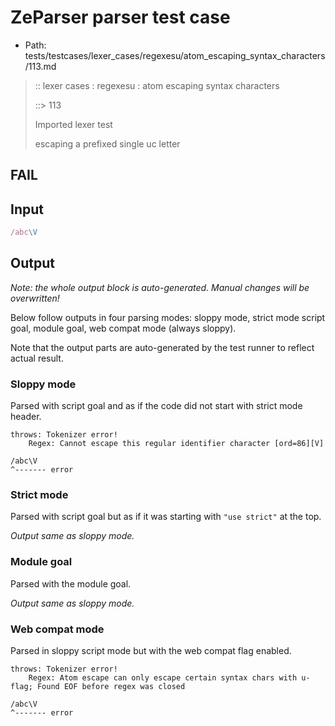 # ZeParser parser test case

- Path: tests/testcases/lexer_cases/regexesu/atom_escaping_syntax_characters/113.md

> :: lexer cases : regexesu : atom escaping syntax characters
>
> ::> 113
>
> Imported lexer test
>
> escaping a prefixed single uc letter

## FAIL

## Input

`````js
/abc\V
`````

## Output

_Note: the whole output block is auto-generated. Manual changes will be overwritten!_

Below follow outputs in four parsing modes: sloppy mode, strict mode script goal, module goal, web compat mode (always sloppy).

Note that the output parts are auto-generated by the test runner to reflect actual result.

### Sloppy mode

Parsed with script goal and as if the code did not start with strict mode header.

`````
throws: Tokenizer error!
    Regex: Cannot escape this regular identifier character [ord=86][V]

/abc\V
^------- error
`````

### Strict mode

Parsed with script goal but as if it was starting with `"use strict"` at the top.

_Output same as sloppy mode._

### Module goal

Parsed with the module goal.

_Output same as sloppy mode._

### Web compat mode

Parsed in sloppy script mode but with the web compat flag enabled.

`````
throws: Tokenizer error!
    Regex: Atom escape can only escape certain syntax chars with u-flag; Found EOF before regex was closed

/abc\V
^------- error
`````

